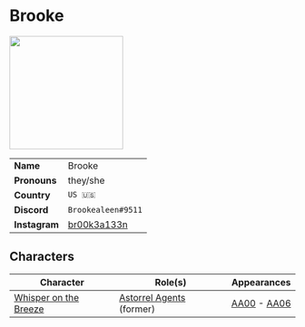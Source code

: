 # Brooke

<img src="https://cdn.discordapp.com/avatars/userid/imageid.png?size=256" height="200" />

|||
| --- | --- |
| **Name** | Brooke | player.3
| **Pronouns** | they/she |
| **Country** | `US 🇺🇸` |
| **Discord** | `Brookealeen#9511` |
| **Instagram** | [br00k3a133n](https://www.instagram.com/br00k3a133n/) |

## Characters

| Character | Role(s) | Appearances |
| --- | --- | --- |
| [Whisper on the Breeze](../characters/whisper-on-the-breeze.md) | [Astorrel Agents](../campaigns/astorrel-agents.md) (former) | [AA00](../sessions/AA00.md) - [AA06](../sessions/AA06.md) |
